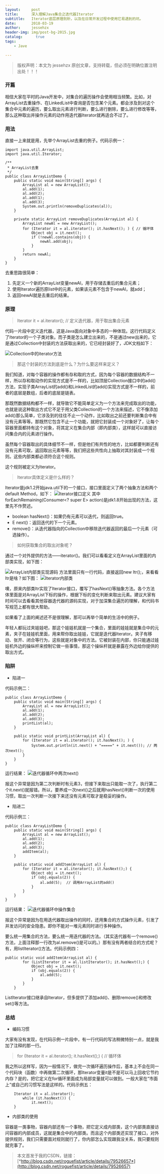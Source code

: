 ```yaml
---
layout:     post
title:      深入理解Java集合之迭代器Iterator 
subtitle:   Iterator底层原理剖析，以及在日常开发过程中使用它易遇到的坑。
date:       2018-03-19             
author:     jessehzx                
header-img: img/post-bg-2015.jpg
catalog: 	  true
tags:
    - Jave
        
---
```


>版权声明：本文为 jessehzx 原创文章，支持转载，但必须在明确位置注明出处！！！


### 开篇

相信大家在平时的Java开发中，对集合的遍历操作会使用相当频繁。比如，对ArrayList去重操作、在LinkedList中查询是否包含某个元素。都会涉及到对这个集合中元素的遍历，要么取出元素进行判断，要么进行删除，要么进行修改等等，那么这种取出并操作元素的动作用迭代器Iterator就再适合不过了。

### 用法
直接一上来就是用，先举个ArrayList去重的例子。代码示例一：

```
import java.util.ArrayList;
import java.util.Iterator;

/**
 * ArrayList去重
 */
public class ArrayListDemo {
    public static void main(String[] args) {
        ArrayList al = new ArrayList();
        al.add(1);
        al.add(2);
        al.add(1);
        al.add(3);
        System.out.println(removeDuplicates(al));
    }

    private static ArrayList removeDuplicates(ArrayList al) {
        ArrayList newAl = new ArrayList();
        for (Iterator it = al.iterator(); it.hasNext(); ) { // 循环体
            Object obj = it.next();
            if (!newAl.contains(obj)) {
                newAl.add(obj);
            }
        }
        return newAl;
    }
}
```
去重思路很简单：
1. 先定义一个新的ArrayList变量newAl，用于存储去重后的集合元素；
2. 使用Iterator遍历原list中的元素，如果该元素不包含于newAl，就add；
3. 返回newAl就是去重后的结果。
### 原理


> Iterator it = al.iterator();  // 定义迭代器，用于取出集合元素

代码一片段中定义迭代器，这是Java面向对象中多态的一种体现。这行代码定义了Iterator的一个子类对象。而子类是怎么建立出来的，不是通过new出来的，它是通过Collection中封装的方法获取出来的，它已经封装好了，JDK文档如下：

![Collection中的iterator方法](http://img.blog.csdn.net/20180312071853964?watermark/2/text/aHR0cDovL2Jsb2cuY3Nkbi5uZXQvUm9ndWVGaXN0/font/5a6L5L2T/fontsize/400/fill/I0JBQkFCMA==/dissolve/70)

> 那这个封装的方法到底是什么？为什么要这样来定义？

我们知道，对每个容器的操作都有存和取的方式，因为每个容器的数据结构不一样，所以存和取动作的实现方式是不一样的，比如顶层Collection接口中的add()方法，实现子类ArrayList的add()和LinkedList的add()实现方式是不一样的，前者的底层是数组，后者的底层是链表。

那既然数据结构都不一样，就导致它不能简单定义为一个方法来完成取出的功能，也就是说这种取出方式它不足于用父类Collection的一个方法来描述，它不像添加add()那么简单，它涉及到的往往不止一个动作，比如取出之前还要判断集合中有没有元素等等。那既然它包含不止一个功能，就把它封装成一个对象好了，让每个容器里面都持有这个对象，将其定义在集合内部（即内部类），这样就可以直接访问集合内的元素进行操作。

虽然每个容器取出的具体细节不一样，但是他们有共性的地方，比如都要判断还有没有元素可取，返回取出元素等等，我们把这些共性向上抽取对其封装成一个规则。这些内部类都必须符合这个规则。

这个规则被定义为Iterator。

> Iterator具体定义是什么样的？

Iterator是jdk1.2开始java.util下的一个接口，接口里面定义了两个抽象方法和两个default Method，如下：
![Iterator接口定义](http://img.blog.csdn.net/20180311220303135?watermark/2/text/aHR0cDovL2Jsb2cuY3Nkbi5uZXQvUm9ndWVGaXN0/font/5a6L5L2T/fontsize/400/fill/I0JBQkFCMA==/dissolve/70)
其中forEachRemaining(Consumer<? super E> action)是jdk1.8开始出现的方法，这里先不作赘述。

- boolean hasNext()：如果仍有元素可以迭代，则返回true。
- E next()：返回迭代的下一个元素。
- remove()：从迭代器指向的Collection中移除迭代器返回的最后一个元素（可选操作）。

> 如何获取集合的取出对象呢？

通过一个对外提供的方法——iterator()。我们可以看看定义在ArrayList里面的内部类实现，如下图：

![ArrayList内部类实现源码](http://img.blog.csdn.net/20180312104313917?watermark/2/text/aHR0cDovL2Jsb2cuY3Nkbi5uZXQvUm9ndWVGaXN0/font/5a6L5L2T/fontsize/400/fill/I0JBQkFCMA==/dissolve/70)
方法里面只有一行代码，直接返回new Itr();，来看看Itr是啥？如下图：
![Iterator内部类](http://img.blog.csdn.net/20180312105056541?watermark/2/text/aHR0cDovL2Jsb2cuY3Nkbi5uZXQvUm9ndWVGaXN0/font/5a6L5L2T/fontsize/400/fill/I0JBQkFCMA==/dissolve/70)

噢，原来内部类Itr实现了Iterator接口，覆写了hasNext()等抽象方法。各个方法体里面是对ArrayList下标的操作，根据下标的变化判断来取出元素。建议大家有时间可以去看看其他容器迭代器的源码实现，对于加深集合遍历的理解，和代码书写规范上都有很大帮助。


如果看了上面的阐述还不是很理解，那可以再举个简单的生活中的例子。

年轻人都玩过夹娃娃吧，那这个娃娃机就是一个集合，里面的娃娃就是集合中的元素，夹子在娃娃机里面，用来帮你取出娃娃，它就是迭代器Iterator。夹子有移动、张开、闭合等行为，这些就是对象中的方法。它被封装在内部，你只能通过娃娃机外边的操纵杆来控制它做一些事情，那这个操纵杆就是暴露在外边给你提供的取出方式。

### 陷阱

- 陷进一

代码示例二：

```
public class ArrayListDemo {
    public static void main(String[] args) {
        ArrayList al = new ArrayList();
        al.add(1);
        al.add(2);
        al.add(3);
        printList(al);
    }

    public static void printList(ArrayList al) {
        for (Iterator it = al.iterator(); it.hasNext(); ) {
            System.out.println(it.next() + "=====" + it.next()); // 两次next();
        }
    }
}
```

运行结果：
![迭代器循环中两次next()](http://img.blog.csdn.net/20180312124738882?watermark/2/text/aHR0cDovL2Jsb2cuY3Nkbi5uZXQvUm9ndWVGaXN0/font/5a6L5L2T/fontsize/400/fill/I0JBQkFCMA==/dissolve/70)

报这个异常是因为第二次判断时有元素3，但接下来取出只能取一次了，执行第二个it.next()就报错。所以，要养成一次next()之后就用hasNext()判断一次的使用习惯，取出一次判断一次接下来还没有元素可取才是稳妥的操作。

- 陷进二

代码示例三：

```
public class ArrayListDemo {
    public static void main(String[] args) {
        ArrayList al = new ArrayList();
        al.add(1);
        al.add(2);
        al.add(3);
        addItem(al);
    }

    public static void addItem(ArrayList al) {
        for (Iterator it = al.iterator(); it.hasNext();) {
            Object obj = it.next();
            if (obj.equals(2)) {
                al.add(5);  // 调用ArrayList的add()
            }
        }
    }
}
```

运行结果：
![迭代器循环中操作集合](http://img.blog.csdn.net/20180312125713910?watermark/2/text/aHR0cDovL2Jsb2cuY3Nkbi5uZXQvUm9ndWVGaXN0/font/5a6L5L2T/fontsize/400/fill/I0JBQkFCMA==/dissolve/70)

报这个异常是因为在用迭代器取出操作的同时，还用集合的方式操作元素，引发了并发访问的安全隐患。即你不能对一堆元素同时进行多种操作。

要么统一用集合的方法，要么统一用迭代器的方法。（其实迭代器有一个remove()方法，上面注释那一行改为al.remove()是可以的。）那有没有两者结合的方式呢？有，用listIterator()方法。代码示例四：

```
public static void addItem(ArrayList al) {
        for (ListIterator it = al.listIterator(); it.hasNext();) {
            Object obj = it.next();
            if (obj.equals(2)) {
                al.add(5);
            }
        }
    }
```
ListIterator接口继承自Iterator，但多提供了添加add()、删除remove()和修改set()等方法。

### 总结
- 编码习惯

大家有没有发现，在代码示例一片段中，有一行代码的写法稍微特别一点，就是我加了注释的那一行。
> for (Iterator it = al.iterator(); it.hasNext();) { // 循环体

我之所以这样写，因为一般情况下，做完一次循环遍历操作后，基本上不会在同一个代码块（函数）中再做第二次循环，那Iterator变量it是不是可以马上回收它节约内存？是的，把它定义在for循环里面成为局部变量就可以做到。一般大家在“市面上”或自己的习惯写法是这样的。代码示例五：
    
```
    Iterator it = al.iterator();
        while (it.hasNext()) {
            it.next();
    }
```

- 内部类的使用

容器是一类事物，容器内部还有一个事物，把它定义成内部类，这个内部类直接访问容器的内部成员，这就是集合中的内部类。而且这个内部类还实现了接口，对外提供规则，我们只需要面对规则就行了，你内部怎么实现跟我没关系，我只要规则就完事了。

> 本文首发于我的CSDN，链接：[*http://blog.csdn.net/roguefist/article/details/79526657*](http://blog.csdn.net/roguefist/article/details/79526657)